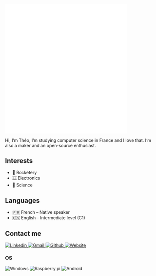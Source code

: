 <img align="center" src="/metrics.svg" alt="Metrics" width="400">

Hi, I’m Théo, I’m studying computer science in France and I love that. I’m also a maker and an open-source enthusiast. 

## Interests

- 🔭 Rocketery
- 🎞 Electronics
- 🧪 Science

## Languages

- 🇫🇷 French – Native speaker
- 🇺🇸 English – Intermediate level (C1)

## Contact me

<p>
  <a href="https://www.linkedin.com/in/th%C3%A9o-le-bail-889477210/" target="_blank">
    <img alt="Linkedin" height="26px" src="https://img.shields.io/badge/LinkedIn-0077B5?style=for-the-badge&logo=linkedin&logoColor=white"/>
  </a>
  <a href="mailto:theolebail02@gmail.com">
    <img alt="Gmail" height="26px" src="https://img.shields.io/badge/Gmail-D14836?style=for-the-badge&logo=gmail&logoColor=white"/>
  </a>
  <a href="https://github.com/TLBail" target="_blank">
    <img alt="Github" height="26px" src="https://img.shields.io/badge/GitHub-100000?style=for-the-badge&logo=github&logoColor=white"/>
  </a>
  <a href="https://portfolio.tlbail.fr" target="_blank">
    <img alt="Website" height="26px" src="https://img.shields.io/badge/website-000000?style=for-the-badge&logo=About.me&logoColor=white"/>
  </a>
</p>

### OS

<p>
  <img alt="Windows" height="26px" src="https://img.shields.io/badge/Windows-0078D6?style=for-the-badge&logo=windows&logoColor=white"/>
  <img alt="Raspberry pi" height="26px" src="https://img.shields.io/badge/Raspberrry%20pi-87CF3E?style=for-the-badge&logo=raspberry-pi&logoColor=white"/>
  <img alt="Android" height="26px" src="https://img.shields.io/badge/Android-3DDC84?style=for-the-badge&logo=android&logoColor=white"/>
</p>

